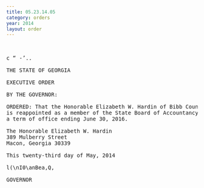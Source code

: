```yaml
---
title: 05.23.14.05
category: orders
year: 2014
layout: order
---
```


<pre> 

c “ -’..

THE STATE OF GEORGIA

EXECUTIVE ORDER

BY THE GOVERNOR:

ORDERED: That the Honorable Elizabeth W. Hardin of Bibb County, Georgia,
is reappointed as a member of the State Board of Accountancy, for
a term of office ending June 30, 2016.

The Honorable Elizabeth W. Hardin
389 Mulberry Street
Macon, Georgia 30339

This twenty-third day of May, 2014

l(\nI0\anBea,Q,

GOVERNOR

</pre>
